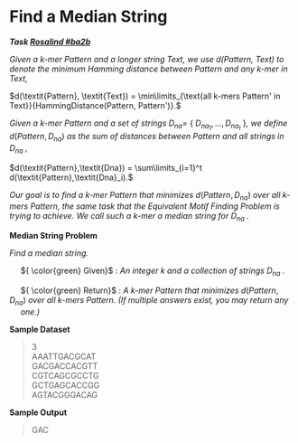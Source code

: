 # Find a Median String

***Task [Rosalind #ba2b](https://rosalind.info/problems/ba2b/)***

*Given a k-mer Pattern and a longer string Text, we use d(Pattern, Text) to denote the minimum Hamming distance between Pattern and any k-mer in Text,*

$d(\textit{Pattern}, \textit{Text}) = \min\limits_{\text{all k-mers Pattern' in Text}}{HammingDistance(Pattern, Pattern')}.$

*Given a k-mer Pattern and a set of strings* $D_{na} =$ { $D_{na_{1}}, ..., D_{na_{t}}$ }*, we define* $d(Pattern, D_{na})$ *as the sum of distances between Pattern and all strings in* $D_{na}$ *,*

$d(\textit{Pattern},\textit{Dna}) = \sum\limits_{i=1}^t d(\textit{Pattern},\textit{Dna}_i).$

*Our goal is to find a k-mer Pattern that minimizes* $d(Pattern, D_{na})$ *over all k-mers Pattern, the same task that the Equivalent Motif Finding Problem is trying to achieve. We call such a k-mer a median string for* $D_{na}$ *.*

**Median String Problem**

*Find a median string.*

&nbsp;&nbsp;&nbsp;&nbsp; ${ \color{green} Given}$ : *An integer k and a collection of strings* $D_{na}$ *.*
 
&nbsp;&nbsp;&nbsp;&nbsp; ${ \color{green} Return}$ : *A k-mer Pattern that minimizes* $d(Pattern, D_{na})$ *over all k-mers Pattern. (If multiple answers exist, you may return any   
&nbsp;&nbsp;&nbsp;&nbsp; one.)*

**Sample Dataset**

> 3  
> AAATTGACGCAT  
> GACGACCACGTT  
> CGTCAGCGCCTG  
> GCTGAGCACCGG  
> AGTACGGGACAG

**Sample Output**

> GAC

